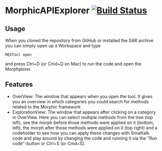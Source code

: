 # MorphicAPIExplorer [![Build Status](https://travis-ci.org/hpi-swa-teaching/MorphicAPIExplorer.svg?branch=master)](https://travis-ci.org/hpi-swa-teaching/MorphicAPIExplorer)

## Usage
When you cloned the repository from GitHub or installed the SAR archive you can simply open up a Workspace and type
```smalltalk
MEXTool open
```
and press Ctrl+D (or Cmd+D on Mac) to run the code and open the Morphplorer.

## Features
- OverView: The window that appears when you open the tool. It gives you an overview in which categories you could search for methods related to the Morphic framework
- ExplorationView: The window that appears after clicking on a category in OverView. Here you can select multiple methods from the tree (top left), see the morph before those methods were applied on it (bottom, left), the morph after those methods were applied on it (top right) and a codeholder to see how you can apply these changes with Smalltalk code and play around by changing the code and running it via the "Run code"-button or Ctrl+S (or Cmd+S).